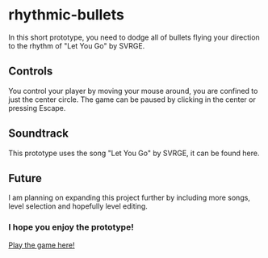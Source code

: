 # rhythmic-bullets

In this short prototype, you need to dodge all of bullets flying your direction to the rhythm of "Let You Go" by SVRGE.

## Controls

You control your player by moving your mouse around, you are confined to just the center circle. The game can be paused by clicking in the center or pressing Escape.

## Soundtrack

This prototype uses the song "Let You Go" by SVRGE, it can be found here.

## Future

I am planning on expanding this project further by including more songs, level selection and hopefully level editing.

### I hope you enjoy the prototype!

[Play the game here!](https://one-gamer.itch.io/rythmic-bullets)